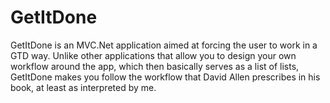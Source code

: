 GetItDone
=========

GetItDone is an MVC.Net application aimed at forcing the user to work in a GTD way. Unlike other applications that allow you to design your own workflow around the app, which then basically serves as a list of lists, GetItDone makes you follow the workflow that David Allen prescribes in his book, at least as interpreted by me.

